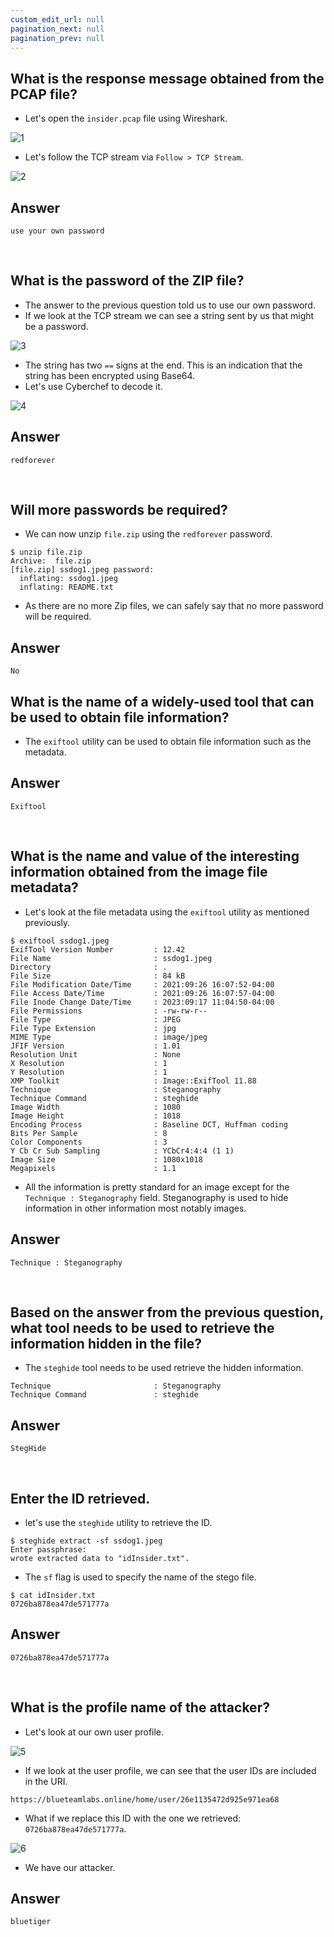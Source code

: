 ```yaml
---
custom_edit_url: null
pagination_next: null
pagination_prev: null
---
```


## What is the response message obtained from the PCAP file?
- Let's open the `insider.pcap` file using Wireshark.

![1](https://github.com/Knign/Write-ups/assets/110326359/1f6114b1-6bf0-4caa-b641-5dcf3f5f00c5)

- Let's follow the TCP stream via `Follow > TCP Stream`.

![2](https://github.com/Knign/Write-ups/assets/110326359/36b2d84d-71b8-4d67-9a4e-daf50432f229)

## Answer
```
use your own password
```

&nbsp;

## What is the password of the ZIP file?
- The answer to the previous question told us to use our own password.
- If we look at the TCP stream we can see a string sent by us that might be a password.

![3](https://github.com/Knign/Write-ups/assets/110326359/6d63468f-4f58-4fcc-af6a-69582eca3b05)

- The string has two `==` signs at the end. This is an indication that the string has been encrypted using Base64.
- Let's use Cyberchef to decode it.

![4](https://github.com/Knign/Write-ups/assets/110326359/6cfc7113-0281-430e-84ff-6c4b5e935baa)

## Answer
```
redforever
```

&nbsp;

## Will more passwords be required?
- We can now unzip `file.zip` using the `redforever` password.
```
$ unzip file.zip 
Archive:  file.zip
[file.zip] ssdog1.jpeg password: 
  inflating: ssdog1.jpeg             
  inflating: README.txt              
```
- As there are no more Zip files, we can safely say that no more password will be required.
## Answer
```
No
```
## What is the name of a widely-used tool that can be used to obtain file information?
- The `exiftool` utility can be used to obtain file information such as the metadata.
## Answer
```
Exiftool
```

&nbsp;

## What is the name and value of the interesting information obtained from the image file metadata?
- Let's look at the file metadata using the `exiftool` utility as mentioned previously.
```
$ exiftool ssdog1.jpeg 
ExifTool Version Number         : 12.42
File Name                       : ssdog1.jpeg
Directory                       : .
File Size                       : 84 kB
File Modification Date/Time     : 2021:09:26 16:07:52-04:00
File Access Date/Time           : 2021:09:26 16:07:57-04:00
File Inode Change Date/Time     : 2023:09:17 11:04:50-04:00
File Permissions                : -rw-rw-r--
File Type                       : JPEG
File Type Extension             : jpg
MIME Type                       : image/jpeg
JFIF Version                    : 1.01
Resolution Unit                 : None
X Resolution                    : 1
Y Resolution                    : 1
XMP Toolkit                     : Image::ExifTool 11.88
Technique                       : Steganography
Technique Command               : steghide
Image Width                     : 1080
Image Height                    : 1018
Encoding Process                : Baseline DCT, Huffman coding
Bits Per Sample                 : 8
Color Components                : 3
Y Cb Cr Sub Sampling            : YCbCr4:4:4 (1 1)
Image Size                      : 1080x1018
Megapixels                      : 1.1
```
- All the information is pretty standard for an image except for the `Technique : Steganography` field. Steganography is used to hide information in other information most notably images.
## Answer
```
Technique : Steganography
```

&nbsp;

## Based on the answer from the previous question, what tool needs to be used to retrieve the information hidden in the file?
- The `steghide` tool needs to be used retrieve the hidden information.
```
Technique                       : Steganography
Technique Command               : steghide
```
## Answer
```
StegHide
```

&nbsp;

## Enter the ID retrieved.
- let's use the `steghide` utility to retrieve the ID.
```
$ steghide extract -sf ssdog1.jpeg 
Enter passphrase: 
wrote extracted data to "idInsider.txt".
```
- The `sf` flag is used to specify the name of the stego file.
```
$ cat idInsider.txt 
0726ba878ea47de571777a
```
## Answer
```
0726ba878ea47de571777a
```

&nbsp;

## What is the profile name of the attacker?
- Let's look at our own user profile.

![5](https://github.com/Knign/Write-ups/assets/110326359/a53a9675-944f-4e01-b3f8-439dba2b6ed5)

- If we look at the user profile, we can see that the user IDs are included in the URI.
```
https://blueteamlabs.online/home/user/26e1135472d925e971ea68
```
- What if we replace this ID with the one we retrieved: `0726ba878ea47de571777a`.

![6](https://github.com/Knign/Write-ups/assets/110326359/c25b16d1-b2c3-4c2a-8799-acc49fc8b2ef)

- We have our attacker.
## Answer
```
bluetiger
```

